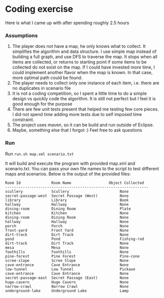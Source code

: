 Coding exercise
==============

Here is what I came up with after spending roughly 2.5 hours

### Assumptions
1. The player does not have a map, he only knows what to collect. It simplifies the algorithm and data structure. I use simple map instead of building a full graph,
and use DFS to traverse the map. It stops when all items are collected, or returns to starting point if some items to be collected do not exist on the map.
If I could have invested more time, I could implement another flavor when the map is known. In that case, more optimal path could be found.
2. The player needs to collect only one instance of each item, i.e. there are no duplicates in scenario file
3. It is not a coding competition, so I spent a little time to do a simple design vs quickly code the algorithm. It is still not perfect but I feel it is good enough for the purpose
4. There are few unit tests present that helped me testing few core pieces. I did not spend time adding more tests due to self imposed time constraint.
5. The project uses maven, so it can be build and run outside of Eclipse.
6. Maybe, something else that I forgot :) Feel free to ask questions

### Run

Run 
`run.sh map.xml scenario.txt`

It will build and execute the program with provided map.xml and scenario.txt. You can pass your own file names to the script to test different maps and scenarios.
Below is the output of the provided files:

```
Room Id              Room Name                 Object Collected
-----------------------------------------------------------------
scullery             Scullery                       None           
secret-passage-west  Secret Passage (West)          None           
library              Library                        Book           
hallway              Hallway                        None           
dining-room          Dining Room                    Plate          
kitchen              Kitchen                        None           
dining-room          Dining Room                    None           
hallway              Hallway                        None           
porch                Porch                          None           
front-yard           Front Yard                     None           
dirt-track           Dirt Track                     None           
pond                 Pond                           Fishing-rod    
dirt-track           Dirt Track                     None           
mesa                 Mesa                           None           
foothills            Foothills                      None           
pine-forest          Pine Forest                    Pine-cone      
scree-slope          Scree Slope                    None           
cave-entrance        Cave Entrance                  None           
low-tunnel           Low Tunnel                     Pickaxe        
cave-entrance        Cave Entrance                  None           
secret-passage-east  Secret Passage (East)          None           
huge-cavern          Huge Cavern                    None           
narrow-crawl         Narrow Crawl                   None           
underground-lake     Underground Lake               Lamp           
```




